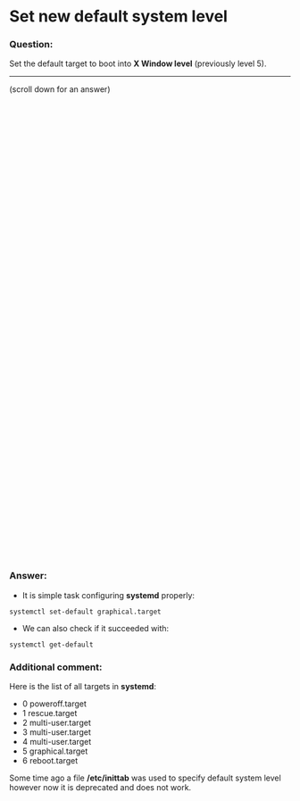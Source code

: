 # Set new default system level

### Question:
Set the default target to boot into **X Window level** (previously level 5).

***
(scroll down for an answer)

<br/><br/><br/><br/><br/><br/><br/><br/><br/><br/><br/><br/><br/><br/><br/><br/><br/><br/><br/><br/><br/><br/><br/><br/>
<br/><br/><br/><br/><br/><br/><br/><br/><br/><br/><br/><br/><br/><br/><br/><br/><br/><br/><br/><br/><br/><br/><br/><br/>

### Answer:

* It is simple task configuring **systemd** properly:

```
systemctl set-default graphical.target
```

* We can also check if it succeeded with:

```
systemctl get-default
```

### Additional comment:

Here is the list of all targets in **systemd**:
  * 0	poweroff.target
  * 1	rescue.target
  * 2	multi-user.target
  * 3	multi-user.target
  * 4	multi-user.target
  * 5	graphical.target
  * 6	reboot.target


Some time ago a file **/etc/inittab** was used to specify default system level however now it is deprecated and does not work. 
